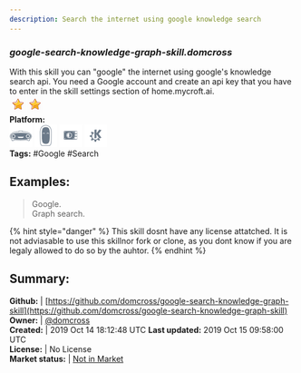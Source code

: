 ```yaml
---
description: Search the internet using google knowledge search
---
```


### _google-search-knowledge-graph-skill.domcross_  
With this skill you can "google" the internet using google's knowledge search api.
You need a Google account and create an api key
that you have to enter in the skill settings section of home.mycroft.ai.  
![](../.gitbook/assets/star.png)![](../.gitbook/assets/star.png)  
**Platform:**  
 ![Mark I](../.gitbook/assets/mark-1-icon.png)  ![Mark II](../.gitbook/assets/mark-2-icon.png)  ![Picroft](../.gitbook/assets/picroft-icon.png)  ![plasmoid](../.gitbook/assets/kde.png)   
**Tags:** \#Google \#Search   
## Examples:  
> Google.  
> Graph search.  
  
{% hint style="danger" %}
This skill dosnt have any license attatched. It is not adviasable to use this skillnor fork or clone, as you dont know if you are legaly allowed to do so by the auhtor.
{% endhint %}
  
## Summary:  
**Github:** | [https://github.com/domcross/google-search-knowledge-graph-skill](https://github.com/domcross/google-search-knowledge-graph-skill)  
**Owner:** | [@domcross](https://github.com/domcross)  
**Created:** | 2019 Oct 14 18:12:48 UTC  **Last updated:** 2019 Oct 15 09:58:00 UTC  
**License:** | No License  
**Market status:** | [Not in Market](https://market.mycroft.ai/skill/)  
